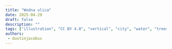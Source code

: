 ```yaml
---
title: "Wodna ulica"
date: 2025-04-29
draft: false
description: ""
tags: ["illustration", "CC BY 4.0", "vertical", "city", "water", "trees", "people"]
authors:
 - dustinjacobus
---
```



